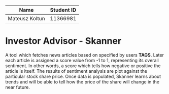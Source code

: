 | Name          | Student ID |
|---------------|------------|
|Mateusz Koltun |11366981    |


# Investor Advisor - Skanner

A tool which fetches news articles based on specified by users **TAGS**. Later each article is assigned a score value from -1 to 1, representing its overall sentiment. In other words, a score which tells how negative or positive the article is itself. The results of sentiment analysis are plot against the particular stock share price. Once data is populated, Skanner learns about trends and will be able to tell how the price of the share will change in the near future. 
